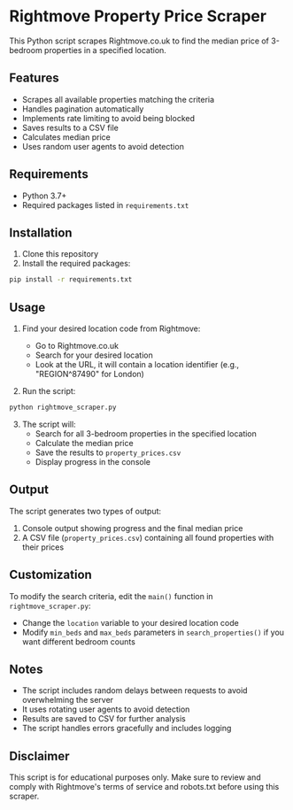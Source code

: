 # Rightmove Property Price Scraper

This Python script scrapes Rightmove.co.uk to find the median price of 3-bedroom properties in a specified location.

## Features

- Scrapes all available properties matching the criteria
- Handles pagination automatically
- Implements rate limiting to avoid being blocked
- Saves results to a CSV file
- Calculates median price
- Uses random user agents to avoid detection

## Requirements

- Python 3.7+
- Required packages listed in `requirements.txt`

## Installation

1. Clone this repository
2. Install the required packages:
```bash
pip install -r requirements.txt
```

## Usage

1. Find your desired location code from Rightmove:
   - Go to Rightmove.co.uk
   - Search for your desired location
   - Look at the URL, it will contain a location identifier (e.g., "REGION^87490" for London)

2. Run the script:
```bash
python rightmove_scraper.py
```

3. The script will:
   - Search for all 3-bedroom properties in the specified location
   - Calculate the median price
   - Save the results to `property_prices.csv`
   - Display progress in the console

## Output

The script generates two types of output:
1. Console output showing progress and the final median price
2. A CSV file (`property_prices.csv`) containing all found properties with their prices

## Customization

To modify the search criteria, edit the `main()` function in `rightmove_scraper.py`:
- Change the `location` variable to your desired location code
- Modify `min_beds` and `max_beds` parameters in `search_properties()` if you want different bedroom counts

## Notes

- The script includes random delays between requests to avoid overwhelming the server
- It uses rotating user agents to avoid detection
- Results are saved to CSV for further analysis
- The script handles errors gracefully and includes logging

## Disclaimer

This script is for educational purposes only. Make sure to review and comply with Rightmove's terms of service and robots.txt before using this scraper. 